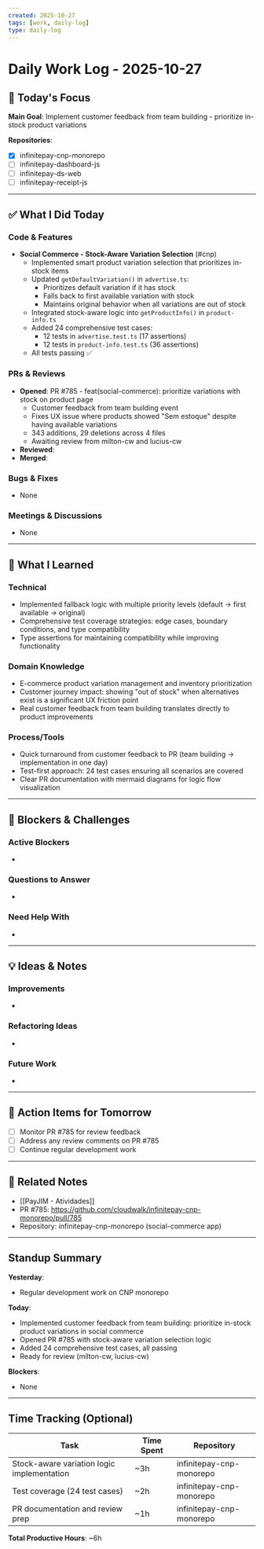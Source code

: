 ```yaml
---
created: 2025-10-27
tags: [work, daily-log]
type: daily-log
---
```


# Daily Work Log - 2025-10-27

## 🎯 Today's Focus

**Main Goal**: Implement customer feedback from team building - prioritize in-stock product variations

**Repositories**:
- [x] infinitepay-cnp-monorepo
- [ ] infinitepay-dashboard-js
- [ ] infinitepay-ds-web
- [ ] infinitepay-receipt-js

---

## ✅ What I Did Today

### Code & Features
- **Social Commerce - Stock-Aware Variation Selection** (#cnp)
  - Implemented smart product variation selection that prioritizes in-stock items
  - Updated `getDefaultVariation()` in `advertise.ts`:
    - Prioritizes default variation if it has stock
    - Falls back to first available variation with stock
    - Maintains original behavior when all variations are out of stock
  - Integrated stock-aware logic into `getProductInfo()` in `product-info.ts`
  - Added 24 comprehensive test cases:
    - 12 tests in `advertise.test.ts` (17 assertions)
    - 12 tests in `product-info.test.ts` (36 assertions)
  - All tests passing ✅

### PRs & Reviews
- **Opened**: PR #785 - feat(social-commerce): prioritize variations with stock on product page
  - Customer feedback from team building event
  - Fixes UX issue where products showed "Sem estoque" despite having available variations
  - 343 additions, 29 deletions across 4 files
  - Awaiting review from milton-cw and lucius-cw
- **Reviewed**:
- **Merged**:

### Bugs & Fixes
- None

### Meetings & Discussions
- None

---

## 🧠 What I Learned

### Technical
- Implemented fallback logic with multiple priority levels (default → first available → original)
- Comprehensive test coverage strategies: edge cases, boundary conditions, and type compatibility
- Type assertions for maintaining compatibility while improving functionality

### Domain Knowledge
- E-commerce product variation management and inventory prioritization
- Customer journey impact: showing "out of stock" when alternatives exist is a significant UX friction point
- Real customer feedback from team building translates directly to product improvements

### Process/Tools
- Quick turnaround from customer feedback to PR (team building → implementation in one day)
- Test-first approach: 24 test cases ensuring all scenarios are covered
- Clear PR documentation with mermaid diagrams for logic flow visualization

---

## 🚧 Blockers & Challenges

### Active Blockers
-

### Questions to Answer
-

### Need Help With
-

---

## 💡 Ideas & Notes

### Improvements
-

### Refactoring Ideas
-

### Future Work
-

---

## 📝 Action Items for Tomorrow

- [ ] Monitor PR #785 for review feedback
- [ ] Address any review comments on PR #785
- [ ] Continue regular development work

---

## 🔗 Related Notes

- [[PayJIM - Atividades]]
- PR #785: https://github.com/cloudwalk/infinitepay-cnp-monorepo/pull/785
- Repository: infinitepay-cnp-monorepo (social-commerce app)

---

## Standup Summary

**Yesterday**:
- Regular development work on CNP monorepo

**Today**:
- Implemented customer feedback from team building: prioritize in-stock product variations in social commerce
- Opened PR #785 with stock-aware variation selection logic
- Added 24 comprehensive test cases, all passing
- Ready for review (milton-cw, lucius-cw)

**Blockers**:
- None

---

## Time Tracking (Optional)

| Task | Time Spent | Repository |
|------|------------|------------|
| Stock-aware variation logic implementation | ~3h | infinitepay-cnp-monorepo |
| Test coverage (24 test cases) | ~2h | infinitepay-cnp-monorepo |
| PR documentation and review prep | ~1h | infinitepay-cnp-monorepo |

**Total Productive Hours**: ~6h

